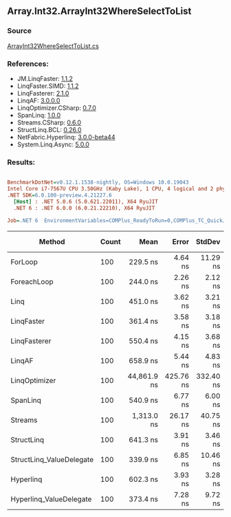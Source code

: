 ﻿## Array.Int32.ArrayInt32WhereSelectToList

### Source
[ArrayInt32WhereSelectToList.cs](../LinqBenchmarks/Array/Int32/ArrayInt32WhereSelectToList.cs)

### References:
- JM.LinqFaster: [1.1.2](https://www.nuget.org/packages/JM.LinqFaster/1.1.2)
- LinqFaster.SIMD: [1.1.2](https://www.nuget.org/packages/LinqFaster.SIMD/1.0.3)
- LinqFasterer: [2.1.0](https://www.nuget.org/packages/LinqFasterer/2.1.0)
- LinqAF: [3.0.0.0](https://www.nuget.org/packages/LinqAF/3.0.0.0)
- LinqOptimizer.CSharp: [0.7.0](https://www.nuget.org/packages/LinqOptimizer.CSharp/0.7.0)
- SpanLinq: [1.0.0](https://www.nuget.org/packages/SpanLinq/1.0.0)
- Streams.CSharp: [0.6.0](https://www.nuget.org/packages/Streams.CSharp/0.6.0)
- StructLinq.BCL: [0.26.0](https://www.nuget.org/packages/StructLinq/0.26.0)
- NetFabric.Hyperlinq: [3.0.0-beta44](https://www.nuget.org/packages/NetFabric.Hyperlinq/3.0.0-beta44)
- System.Linq.Async: [5.0.0](https://www.nuget.org/packages/System.Linq.Async/5.0.0)

### Results:
``` ini

BenchmarkDotNet=v0.12.1.1538-nightly, OS=Windows 10.0.19043
Intel Core i7-7567U CPU 3.50GHz (Kaby Lake), 1 CPU, 4 logical and 2 physical cores
.NET SDK=6.0.100-preview.4.21227.6
  [Host] : .NET 5.0.6 (5.0.621.22011), X64 RyuJIT
  .NET 6 : .NET 6.0.0 (6.0.21.22210), X64 RyuJIT

Job=.NET 6  EnvironmentVariables=COMPlus_ReadyToRun=0,COMPlus_TC_QuickJitForLoops=1,COMPlus_TieredPGO=1  Runtime=.NET 6.0  

```
|                   Method | Count |        Mean |     Error |    StdDev |      Median |  Ratio | RatioSD |   Gen 0 | Gen 1 | Gen 2 | Allocated |
|------------------------- |------ |------------:|----------:|----------:|------------:|-------:|--------:|--------:|------:|------:|----------:|
|                  ForLoop |   100 |    229.5 ns |   4.64 ns |  11.29 ns |    223.9 ns |   1.00 |    0.00 |  0.3097 |     - |     - |     648 B |
|              ForeachLoop |   100 |    244.0 ns |   2.26 ns |   2.12 ns |    243.2 ns |   1.02 |    0.06 |  0.3095 |     - |     - |     648 B |
|                     Linq |   100 |    451.0 ns |   3.62 ns |   3.21 ns |    450.3 ns |   1.89 |    0.11 |  0.3595 |     - |     - |     752 B |
|               LinqFaster |   100 |    361.4 ns |   3.58 ns |   3.18 ns |    360.8 ns |   1.51 |    0.08 |  0.4473 |     - |     - |     936 B |
|             LinqFasterer |   100 |    550.4 ns |   4.15 ns |   3.68 ns |    551.4 ns |   2.30 |    0.13 |  0.6113 |     - |     - |   1,280 B |
|                   LinqAF |   100 |    658.9 ns |   5.44 ns |   4.83 ns |    657.8 ns |   2.76 |    0.16 |  0.3090 |     - |     - |     648 B |
|            LinqOptimizer |   100 | 44,861.9 ns | 425.76 ns | 332.40 ns | 44,783.7 ns | 188.51 |   11.61 | 14.6484 |     - |     - |  30,760 B |
|                 SpanLinq |   100 |    540.9 ns |   6.77 ns |   6.00 ns |    538.8 ns |   2.27 |    0.14 |  0.3090 |     - |     - |     648 B |
|                  Streams |   100 |  1,313.0 ns |  26.17 ns |  40.75 ns |  1,329.5 ns |   5.55 |    0.34 |  0.5684 |     - |     - |   1,192 B |
|               StructLinq |   100 |    641.3 ns |   3.91 ns |   3.46 ns |    641.4 ns |   2.68 |    0.15 |  0.1755 |     - |     - |     368 B |
| StructLinq_ValueDelegate |   100 |    339.9 ns |   6.85 ns |  10.46 ns |    343.0 ns |   1.43 |    0.08 |  0.1297 |     - |     - |     272 B |
|                Hyperlinq |   100 |    602.3 ns |   3.93 ns |   3.28 ns |    601.4 ns |   2.53 |    0.14 |  0.1297 |     - |     - |     272 B |
|  Hyperlinq_ValueDelegate |   100 |    373.4 ns |   7.28 ns |   9.72 ns |    372.9 ns |   1.55 |    0.07 |  0.1297 |     - |     - |     272 B |

